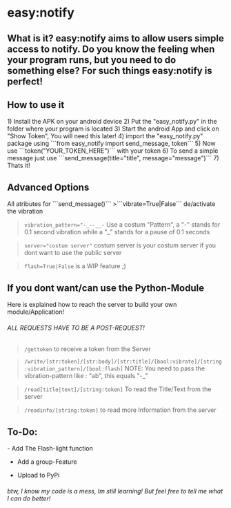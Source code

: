 <h1>easy:notify</h1>

<h2>What is it?
easy:notify aims to allow users simple access to notify.
Do you know the feeling when your program runs, but you need to do something else? For such things easy:notify is perfect!


<h2>How to use it</h2>
1) Install the APK on your android device
2) Put the "easy_notify.py" in the folder where your program is located
3) Start the android App and click on "Show Token", You will need this later!
4) import the "easy_notify.py" package using ```from easy_notify import send_message, token```
5) Now use ```token("YOUR_TOKEN_HERE")``` with your token
6) To send a simple message just use ```send_message(title="title", message="message")```
7) Thats it!

<h2>Advanced Options</h2>
All atributes for ```send_message()```
>```vibrate=True|False```  de/activate the vibration

>```vibration_pattern="-_--__-``` Use a costum "Pattern", a "-" stands for 0.1 second vibration while a "_" stands for a pause of 0.1 seconds

>```server="costum server"``` costum server is your costum server if you dont want to use the public server

>```flash=True|False``` is a WIP feature ;)


<h2>If you dont want/can use the Python-Module</h2>
Here is explained how to reach the server to build your own module/Application!

<h6>ALL REQUESTS HAVE TO BE A POST-REQUEST!</h6>

>```/gettoken``` to receive a token from the Server

>```/write/[str:token]/[str:body]/[str:title]/[bool:vibrate]/[string:vibration_pattern]/[bool:flash]```
> NOTE: You need to pass the vibration-pattern like : "ab", this equals "-_"

>```/read[title|text]/[string:token]``` To read the Title/Text from the server

>```/readinfo/[string:token]``` to read more Information from the server


<h2>To-Do:</h2>
- Add The Flash-light function


- Add a group-Feature


- Upload to PyPi

<h6>btw, I know my code is a mess, Im still learning! But feel free to tell me what I can do better!</h6>
